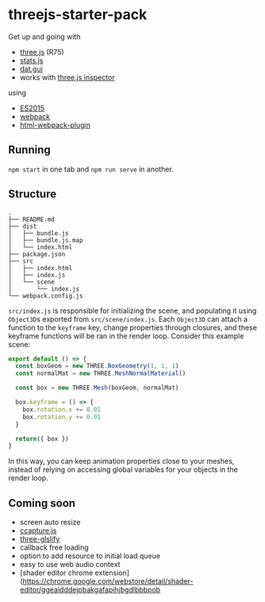 # threejs-starter-pack

Get up and going with

- [three.js](http://threejs.org/) (R75)
- [stats.js](https://github.com/mrdoob/stats.js/)
- [dat.gui](https://github.com/dataarts/dat.gui)
- works with [three.js inspector](https://chrome.google.com/webstore/detail/threejs-inspector/dnhjfclbfhcbcdfpjaeacomhbdfjbebi?hl=en)

using

- [ES2015](https://babeljs.io/docs/plugins/preset-es2015/)
- [webpack](https://webpack.github.io/)
- [html-webpack-plugin](https://github.com/ampedandwired/html-webpack-plugin)

## Running

`npm start` in one tab and `npm run serve` in another.

## Structure

```
.
├── README.md
├── dist
│   ├── bundle.js
│   ├── bundle.js.map
│   └── index.html
├── package.json
├── src
│   ├── index.html
│   ├── index.js
│   └── scene
│       └── index.js
└── webpack.config.js
```

`src/index.js` is responsible for initializing the scene, and populating it
using `Object3D`s exported from `src/scene/index.js`. Each `Object3D` can
attach a function to the `keyframe` key, change properties through closures,
and these keyframe functions will be ran in the render loop. Consider this
example scene:

```js
export default () => {
  const boxGeom = new THREE.BoxGeometry(1, 1, 1)
  const normalMat = new THREE.MeshNormalMaterial()

  const box = new THREE.Mesh(boxGeom, normalMat)

  box.keyframe = () => {
    box.rotation.x += 0.01
    box.rotation.y += 0.01
  }

  return({ box })
}
```

In this way, you can keep animation properties close to your meshes, instead
of relying on accessing global variables for your objects in the render loop.


## Coming soon

- screen auto resize
- [ccapture.js](https://github.com/spite/ccapture.js/)
- [three-glslify](https://www.npmjs.com/package/three-glslify)
- callback free loading
- option to add resource to initial load queue
- easy to use web audio context
- [shader editor chrome extension](https://chrome.google.com/webstore/detail/shader-editor/ggeaidddejpbakgafapihjbgdlbbbpob
